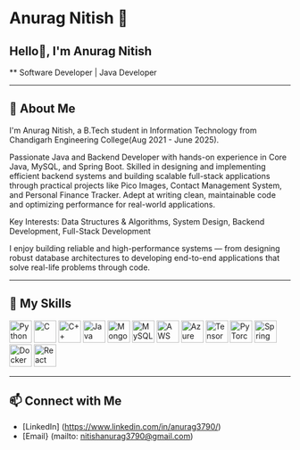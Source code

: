 # Anurag Nitish 👋
## Hello👋, I'm Anurag Nitish
** Software Developer | Java Developer 

---

## 🤖 About Me

I'm Anurag Nitish, a B.Tech student in Information Technology from Chandigarh Engineering College(Aug 2021 - June 2025).

Passionate Java and Backend Developer with hands-on experience in Core Java, MySQL, and Spring Boot. Skilled in designing and implementing efficient backend systems and building scalable full-stack applications through practical projects like Pico Images, Contact Management System, and Personal Finance Tracker. Adept at writing clean, maintainable code and optimizing performance for real-world applications.

Key Interests: Data Structures & Algorithms, System Design, Backend Development, Full-Stack Development

I enjoy building reliable and high-performance systems — from designing robust database architectures to developing end-to-end applications that solve real-life problems through code.


---

## 🚀 My Skills

<div align="left">
  <img src="https://cdn.jsdelivr.net/gh/devicons/devicon/icons/python/python-original.svg" width="40" height="40" alt="Python" />
  <img src="https://cdn.jsdelivr.net/gh/devicons/devicon/icons/c/c-original.svg" width="40" height="40" alt="C" />
  <img src="https://cdn.jsdelivr.net/gh/devicons/devicon/icons/cplusplus/cplusplus-original.svg" width="40" height="40" alt="C++" />
  <img src="https://cdn.jsdelivr.net/gh/devicons/devicon/icons/java/java-original.svg" width="40" height="40" alt="Java" />
  <img src="https://cdn.jsdelivr.net/gh/devicons/devicon/icons/mongodb/mongodb-original.svg" width="40" height="40" alt="MongoDB" />
  <img src="https://cdn.jsdelivr.net/gh/devicons/devicon/icons/mysql/mysql-original.svg" width="40" height="40" alt="MySQL" />
  <img src="https://cdn.jsdelivr.net/gh/devicons/devicon/icons/amazonwebservices/amazonwebservices-original-wordmark.svg" width="40" height="40" alt="AWS" />
  <img src="https://cdn.jsdelivr.net/gh/devicons/devicon/icons/azure/azure-original.svg" width="40" height="40" alt="Azure" />
  <img src="https://cdn.jsdelivr.net/gh/devicons/devicon/icons/tensorflow/tensorflow-original.svg" width="40" height="40" alt="TensorFlow" />
  <img src="https://cdn.jsdelivr.net/gh/devicons/devicon/icons/pytorch/pytorch-original.svg" width="40" height="40" alt="PyTorch" />
  <img src="https://cdn.jsdelivr.net/gh/devicons/devicon/icons/spring/spring-original.svg" width="40" height="40" alt="Spring Boot" />
  <img src="https://cdn.jsdelivr.net/gh/devicons/devicon/icons/docker/docker-original.svg" width="40" height="40" alt="Docker" />
  <img src="https://cdn.jsdelivr.net/gh/devicons/devicon/icons/react/react-original.svg" width="40" height="40" alt="React" />
</div>

---

## 📫 Connect with Me

- [LinkedIn] (https://www.linkedin.com/in/anurag3790/)
- [Email} (mailto: nitishanurag3790@gmail.com)
